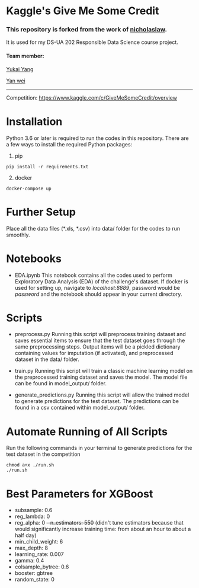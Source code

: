 # Kaggle's Give Me Some Credit

### This repository is forked from the work of [nicholaslaw](https://github.com/nicholaslaw). 

It is used for my DS-UA 202 Responsible Data Science course project.

#### Team member:
[Yukai Yang](https://www.linkedin.com/in/yukai-yang-7bba651a3/)

[Yan wei](https://github.com/yw4182)

------------

Competition: https://www.kaggle.com/c/GiveMeSomeCredit/overview

# Installation
Python 3.6 or later is required to run the codes in this repository. There are a few ways to install the required Python packages:

1. pip
```
pip install -r requirements.txt
```

2. docker
```
docker-compose up
```

# Further Setup
Place all the data files (*.xls, *.csv) into data/ folder for the codes to run smoothly.

# Notebooks
- EDA.ipynb
This notebook contains all the codes used to perform Exploratory Data Analysis (EDA) of the challenge's dataset. If docker is used for setting up, navigate to *localhost:8889*, password would be *password* and the notebook should appear in your current directory.

# Scripts
- preprocess.py
Running this script will preprocess training dataset and saves essential items to ensure that the test dataset goes through the same preprocessing steps. Output items will be a pickled dictionary containing values for imputation (if activated), and preprocessed dataset in the data/ folder.

- train.py
Running this script will train a classic machine learning model on the preprocessed training dataset and saves the model. The model file can be found in model_output/ folder.

- generate_predictions.py
Running this script will allow the trained model to generate predictions for the test dataset. The predictions can be found in a csv contained within model_output/ folder.

# Automate Running of All Scripts
Run the following commands in your terminal to generate predictions for the test dataset in the competition
```
chmod a+x ./run.sh
./run.sh
```

# Best Parameters for XGBoost
- subsample: 0.6
- reg_lambda: 0
- reg_alpha: 0
~~- n_estimators: 550~~ (didn't tune estimators because that would significantly increase training time: from about an hour to about a half day)
- min_child_weight: 6
- max_depth: 8
- learning_rate: 0.007
- gamma: 0.4
- colsample_bytree: 0.6
- booster: gbtree
- random_state: 0
